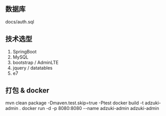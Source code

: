 ## 数据库

docs/auth.sql

## 技术选型

1. SpringBoot
2. MySQL
3. bootstrap / AdminLTE
4. jquery / datatables
5. e7

## 打包  & docker

mvn clean package -Dmaven.test.skip=true -Ptest
docker build -t adzuki-admin .
docker run -d -p 8080:8080 --name adzuki-admin adzuki-admin
